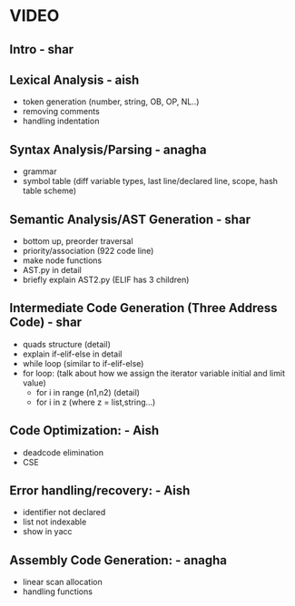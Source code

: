 # VIDEO

## Intro - shar


## Lexical Analysis  - aish
 + token generation (number, string, OB, OP, NL..)
 + removing comments 
 + handling indentation


## Syntax Analysis/Parsing - anagha
 + grammar 
 + symbol table (diff variable types, last line/declared line, scope, hash table scheme)

## Semantic Analysis/AST Generation - shar
 + bottom up, preorder traversal
 + priority/association (922 code line)
 + make node functions
 + AST.py in detail
 + briefly explain AST2.py (ELIF has 3 children)

## Intermediate Code Generation (Three Address Code) - shar
 + quads structure (detail)
 + explain if-elif-else in detail
 + while loop (similar to if-elif-else)
 + for loop: (talk about how we assign the iterator variable initial and limit value)
 	+ for i in range (n1,n2) (detail)
	+ for i in z (where z = list,string...)
	
## Code Optimization: - Aish
 + deadcode elimination
 + CSE

## Error handling/recovery: - Aish
 + identifier not declared
 + list not indexable
 + show in yacc

## Assembly Code Generation: - anagha
 + linear scan allocation 
 + handling functions 
